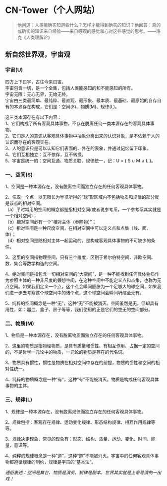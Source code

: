 # CN-Tower（个人网站）

> 他问道：人类能确实知道些什么？怎样才能得到确实的知识？他回答：真的或确实的知识来自经验——来自感观的感觉和心对这些感觉的思考。——洛克《人类理解论》

## 新自然世界观，宇宙观

### 宇宙(U)
四方上下曰宇，古往今来曰宙。<br>
宇宙包含一切，是一个全集，包括人类能感知的和不能感知的所有。<br>
宇宙无限：无心无界，无始无终。<br>
宇宙由三类最简单、最纯粹、最直观、最形象、最本质、最基础、最原始的自存自有的本源存在构成，它们是：空间(S)、物质(M)、规律(L)。<br>

这三类本源存在有以下内容：<br>
1、它们构成了所有客观具体事物，不存在脱离任何一类本源存在的客观具体事物。<br>
2、它们是人的意识从客观具体事物中抽象分离出来的认识对象，是不依赖于人的认识而存在的客观实在。<br>
3、人的意识只是可以认知它们表面的、外在的表象，并通过记忆留下印象。<br>
4、它们互相独立：互不依存，互不转换。<br>
5、宇宙是统一的：空间互通、物质关联、规律统一，记：U = { S ∪ M ∪ L }。<br>

### 一、空间(S)
1、空间是一种本源存在，没有脱离空间而独立存在的任何客观具体事物。<br>

2、任取一个点，以无限长为半径所得的“球”形区域内不包括物质和规律的部分就是该点的相对空间。<br>
（a）平时常用的空间的概念都是指相对空间(或者说参考系，一个参考系其实就是一个相对空间)；<br>
（b）相对空间必有一个“相对主体（参照物）”；<br>
（c）相对空间是一种尺度空间，在相对空间中可以定义点和点集（线、面、体）；<br>
（d）相对空间是随相对主体一起运动的，是构成客观具体事物的不可缺少的条件。<br>

3、这里的空间指物理空间，只有三个维度，区别于希尔伯特空间、非欧空间、数、集合等数学构造的空间。<br>

4、绝对空间是指包含一切相对空间的“大空间”，是一种不能找到任何具体物质作为参照主体的一种非尺度的假想空间，在这种空间中不能定义点和点集，也称为无点空间。如果我们定义一个点，这个点会瞬间膨胀为一个足够大的球空间，如果我们进一步去考察这个球空间中的诸个点，这个球空间会瞬间坍缩至无有。<br>

5、纯粹的空间概念是一种“无”，这种“无”不能被消灭。空间虽然是无，但却具有用性，如：器皿、盒子、房子等等，我们使用的正是它们的空无的空间部分。<br>

### 二、物质(M)
1、物质是一种本源存在，没有脱离物质而独立存在的任何客观具体事物。<br>

2、这里的物质是指物理物质，是具有质量和惯性、有相互作用、占据一定的空间的，不是哲学一元论中的物质，一元论的物质是存在的代名词。<br>

3、物质具有惯性，惯性是物质在相对空间中存在的前提，物质的惯性和空间的相对性统一。<br>

4、纯粹的物质概念是一种“有”，这种“有”不能被消灭。物质是构成任何客观具体事物的主体。<br>

### 三、规律(L)
1、规律是一种本源存在，没有脱离规律而独立存在的任何客观具体事物。<br>

2、规律包括：客观存在规律、运动变化规律、形态结构规律、相互作用规律等等。<br>

3、规律决定现象，常见的现象有：形态、结构、质量、运动、变化、时间、能量、意识等。<br>

4、纯粹的规律概念是一种“道”，这种“道”不能被消灭。宇宙中的任何客观具体事物都遵循规律的制约，规律是宇宙的“基本法”。<br>


*通俗表述：空间是舞台、物质是演员、规律是剧本，世界其实就是上帝导演的一出戏！*